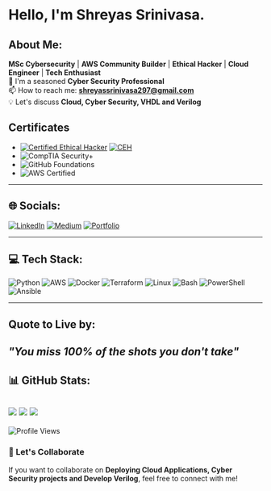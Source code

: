 # Hello, I'm Shreyas Srinivasa.
## About Me:

**MSc Cybersecurity** | **AWS Community Builder** | **Ethical Hacker** | **Cloud Engineer** | **Tech Enthusiast** <br>
🚀 I'm a seasoned **Cyber Security Professional** <br>
📫 How to reach me: **shreyassrinivasa297@gmail.com** <br>
💡 Let's discuss **Cloud, Cyber Security, VHDL and Verilog** <br>


## Certificates

- [![Certified Ethical Hacker](https://img.shields.io/badge/Certified%20Ethical%20Hacker-grey?style=flat&logo=hackthebox&logoColor=white)](https://your-certification-link.com)
[![CEH](https://img.shields.io/badge/CEH-red?style=flat)](https://your-certification-link.com)
- ![CompTIA Security+](https://img.shields.io/badge/CompTIA-Security%2B-crimson?style=flat&logo=comptia&logoColor=white)
- ![GitHub Foundations](https://img.shields.io/badge/Foundations-GitHub-purple?style=flat&logo=github&logoColor=white)
- ![AWS Certified](https://img.shields.io/badge/2X%20AWS%20Certified-white?style=flat&logo=amazon&logoColor=orange)
---
## 🌐 Socials:
[![LinkedIn](https://img.shields.io/badge/LinkedIn-blue?logo=linkedin)](https://www.linkedin.com/in/shreyas-srinivasa29)
[![Medium](https://img.shields.io/badge/Medium-gray?logo=medium&logoColor=white)](https://shreyassrinivasa297.medium.com/)
[![Portfolio](https://img.shields.io/badge/Portfolio-green?logo=github)](https://shreyas029.github.io/shreyassrinivasa.github.io/)

---

## 💻 Tech Stack:
![Python](https://img.shields.io/badge/Python-indigo?logo=python&logoColor=white)
![AWS](https://img.shields.io/badge/AWS-orange?logo=amazon)
![Docker](https://img.shields.io/badge/Docker-blue?logo=docker)
![Terraform](https://img.shields.io/badge/Terraform-purple?logo=terraform)
![Linux](https://img.shields.io/badge/-Linux-yellow?style=flat-square&logo=linux&logoColor=white)
![Bash](https://img.shields.io/badge/Bash-green?logo=gnu-bash&logoColor=white)
![PowerShell](https://img.shields.io/badge/PowerShell-blue?logo=powershell&logoColor=white)
![Ansible](https://img.shields.io/badge/Ansible-black?logo=ansible&logoColor=white)

---
## Quote to Live by: 
*"You miss 100% of the shots you don't take"*
---

## 📊 GitHub Stats:
![](https://github-readme-stats.vercel.app/api?username=shreyas029&theme=dark&hide_border=false&include_all_commits=true&count_private=true)
![](https://github-readme-streak-stats.herokuapp.com/?user=shreyas029&theme=dark&hide_border=false)
![](https://github-readme-stats.vercel.app/api/top-langs/?username=shreyas029&theme=dark&hide_border=false&include_all_commits=true&count_private=true&layout=compact)
---
![Profile Views](https://komarev.com/ghpvc/?username=shreyas029&color=blue&style=flat)


### 🚀 Let's Collaborate
If you want to collaborate on **Deploying Cloud Applications, Cyber Security projects and Develop Verilog**, feel free to connect with me!
